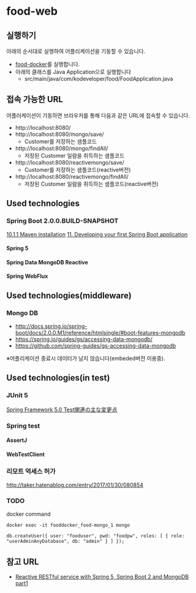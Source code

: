 # food-web
## 실행하기
아래의 순서대로 실행하여 어플리케이션을 기동할 수 있습니다.

- [food-docker](https://github.com/kodevops/food-docker/)를 실행합니다.
- 아래의 클래스를 Java Application으로 실행합니다
  - src/main/java/com/kodeveloper/food/FoodApplication.java

## 접속 가능한 URL
어플러케이션이 기동하면 브라우저를 통해 다음과 같은 URL에 접속할 수 있습니다.

- http://localhost:8080/ 
- http://localhost:8080/mongo/save/
  - Customer를 저장하는 샘플코드    
- http://localhost:8080/mongo/findAll/
  - 저장된 Customer 일람을 취득하는 샘플코드
- http://localhost:8080/reactivemongo/save/
  - Customer를 저장하는 샘플코드(reactive버전)   
- http://localhost:8080/reactivemongo/findAll/
  - 저장된 Customer 일람을 취득하는 샘플코드(reactive버전) 

## Used technologies
### Spring Boot 2.0.0.BUILD-SNAPSHOT
[10.1.1 Maven installation](http://docs.spring.io/spring-boot/docs/2.0.0.M1/reference/htmlsingle/#getting-started-maven-installation)
[11. Developing your first Spring Boot application](http://docs.spring.io/spring-boot/docs/2.0.0.M1/reference/htmlsingle/#getting-started-first-application)

#### Spring 5 
#### Spring Data MongoDB Reactive
#### Spring WebFlux

## Used technologies(middleware)
### Mongo DB
- http://docs.spring.io/spring-boot/docs/2.0.0.M1/reference/htmlsingle/#boot-features-mongodb
- https://spring.io/guides/gs/accessing-data-mongodb/
- https://github.com/spring-guides/gs-accessing-data-mongodb

※어플리케이션 종료시 데이터가 남지 않습니다(embeded버전 이용중).

## Used technologies(in test)
### JUnit 5
[Spring Framework 5.0 Test関連の主な変更点](http://qiita.com/kazuki43zoo/items/4a9ead225a9a9897af4a)

### Spring test
#### AssertJ
#### WebTestClient

### 리모트 억세스 허가
http://taker.hatenablog.com/entry/2017/01/30/080854

### TODO
docker command

```
docker exec -it fooddocker_food-mongo_1 mongo
```

```
db.createUser({ user: "fooduser", pwd: "foodpw", roles: [ { role: "userAdminAnyDatabase", db: "admin" } ] });
```

## 참고 URL
- [Reactive RESTful service with Spring 5, Spring Boot 2 and MongoDB part1](https://dserradji.wordpress.com/2017/04/28/reactive-restful-service-with-spring-5-spring-boot-2-and-mongodb-part-1/)